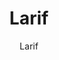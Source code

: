 ---
designer: Endless Knot
description: "Color%20Name%3A%20Ash%0AMaterial%3A%20Wool/Silk%0APile%3A%20CutStyle%3A%20New%20Arrivals%2C%20Traditional"
image_primary: img/Larif5-Visualization-600x753.jpg
image_secondary: ../../../images/blank.png
manufacturer: Endless Knot
href: https://endlessknotrugs.com/product/larif-ash/
subtitle: Larif
tags: 
  - endless_knot
  - hand-knotted-rugs
title: Larif
image_thumb: img/Larif5-Visualization-300x300.jpg
category: hand-knotted-rugs
slug: /manufacturers/endless-knot/hand-knotted-rugs/endless-knot-larif
---